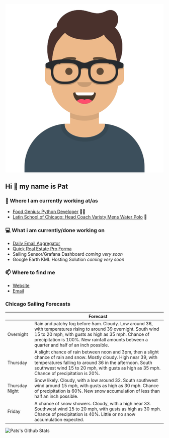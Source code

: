 [![Social banner for p-j-falconer](https://raw.githubusercontent.com/P-J-FALCONER/P-J-FALCONER/master/assets/avataaars.svg)](https://patfalconer.com/)
## Hi :wave: my name is Pat

### 💼 Where I am currently working at/as
- [Food Genius: Python Developer](https://getfoodgenius.com/) 🍔🐍
- [Latin School of Chicago: Head Coach Varisty Mens Water Polo](https://www.latinschool.org/) 🤽


### 💻 What i am currently/done working on
 - [Daily Email Aggregator](https://github.com/P-J-FALCONER/dott_daily_mail)
 - [Quick Real Estate Pro Forma](https://github.com/P-J-FALCONER/henry)
 - Sailing Sensor/Grafana Dashboard *coming very soon*
 - Google Earth KML Hosting Solution *coming very soon*

### 📫 Where to find me
 - [Website](https://patfalconer.com/)
 - [Email](mailto:patrick.j.falconer@gmail.com)


### Chicago Sailing Forecasts
|   | Forecast  |
|---|---|
| Overnight | Rain and patchy fog before 5am. Cloudy. Low around 36, with temperatures rising to around 39 overnight. South wind 15 to 20 mph, with gusts as high as 35 mph. Chance of precipitation is 100%. New rainfall amounts between a quarter and half of an inch possible. |
| Thursday | A slight chance of rain between noon and 3pm, then a slight chance of rain and snow. Mostly cloudy. High near 39, with temperatures falling to around 36 in the afternoon. South southwest wind 15 to 20 mph, with gusts as high as 35 mph. Chance of precipitation is 20%. |
| Thursday Night | Snow likely. Cloudy, with a low around 32. South southwest wind around 15 mph, with gusts as high as 30 mph. Chance of precipitation is 60%. New snow accumulation of less than half an inch possible. |
| Friday | A chance of snow showers. Cloudy, with a high near 33. Southwest wind 15 to 20 mph, with gusts as high as 30 mph. Chance of precipitation is 40%. Little or no snow accumulation expected. |

![Pats's Github Stats](https://github-readme-stats.vercel.app/api?username=p-j-falconer&show_icons=true&theme=radical)

